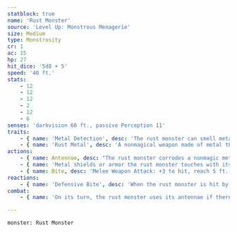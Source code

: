 ```yaml
---
statblock: true
name: 'Rust Monster'
source: 'Level Up: Monstrous Menagerie'
size: Medium
type: Monstrosity
cr: 1
ac: 15
hp: 27
hit_dice: '5d8 + 5'
speed: '40 ft.'
stats:
    - 12
    - 12
    - 12
    - 2
    - 12
    - 6
senses: 'darkvision 60 ft., passive Perception 11'
traits:
    - { name: 'Metal Detection', desc: 'The rust monster can smell metal within 30 feet.' }
    - { name: 'Rust Metal', desc: 'A nonmagical weapon made of metal that hits the rust monster corrodes after dealing damage, taking a permanent -1 penalty to damage rolls per hit. If this penalty reaches -5, the weapon is destroyed. Metal nonmagical ammunition is destroyed after dealing damage.' }
actions:
    - { name: Antennae, desc: "The rust monster corrodes a nonmagic metal object within 5 feet. It can destroy up to a 1-foot-square portion of an unattended object. If the object is worn or carried, the object's owner makes a DC 11 Dexterity saving throw, avoiding the rust monster's antennae on a success." }
    - { name: 'Metal shields or armor the rust monster touches with its antennae corrode, taking a permanent -1 penalty to its AC protection per hit', desc: "If the penalty reduces the armor's AC protection to 10, the armor is destroyed. If a metal weapon is touched, it is subject to the Rust Metal trait." }
    - { name: Bite, desc: 'Melee Weapon Attack: +3 to hit, reach 5 ft., one target. Hit: 5 (1d8 + 1) piercing damage.' }
reactions:
    - { name: 'Defensive Bite', desc: 'When the rust monster is hit by a melee attack made by a creature it can see within 5 feet, it bites the attacker.' }
combat:
    - { name: 'On its turn, the rust monster uses its antennae if there is any metal nearby', desc: 'Otherwise, it runs away. It also runs away if bloodied. It uses its reaction to bite if attacked.' }

---
```

```statblock
monster: Rust Monster
```
